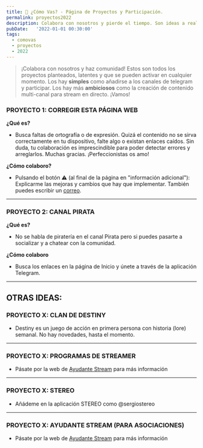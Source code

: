 ```yaml
---
title: 👋 ¿Cómo Vas? - Página de Proyectos y Participación.
permalink: proyectos2022
description: Colabora con nosotros y pierde el tiempo. Son ideas a realizar en el futuro pero que necesitan colaboradores.
pubDate:   '2022-01-01 00:30:00'
tags: 
  - comovas
  - proyectos
  - 2022
---
```


> ¡Colabora con nosotros y haz comunidad! Estos son todos los proyectos planteados, latentes y que se pueden activar en cualquier momento. Los hay **simples** como añadirse a los canales de telegram y participar. Los hay más **ambiciosos** como la creación de contenido multi-canal para stream en directo. ¡Vamos!


### PROYECTO 1: CORREGIR ESTA PÁGINA WEB

<script async src="https://telegram.org/js/telegram-widget.js?15" data-telegram-post="sergiocomovas/10" data-width="100%"></script>

**¿Qué es?** 

*  Busca faltas de ortografía o de expresión. Quizá el contenido no se sirva correctamente en tu dispositivo, falte algo o existan enlaces caídos. Sin duda, tu colaboración es imprescindible para poder detectar errores y arreglarlos. Muchas gracias. ¡Perfeccionistas os amo! 

**¿Cómo colaboro?**

* Pulsando el botón ⚠️ (al final de la página en "información adicional"): Explicarme las mejoras y cambios que hay que implementar. También puedes escribir un <a href="mailto:sergio@comovas.es">correo</a>.

------

### PROYECTO 2: CANAL PIRATA

<script async src="https://telegram.org/js/telegram-widget.js?15" data-telegram-post="sergiocomovas/11" data-width="100%"></script>

**¿Qué es?**

* No se habla de piratería en el canal Pirata pero si puedes pasarte a socializar y a chatear con la comunidad.

**¿Cómo colaboro**

* Busca los enlaces en la página de Inicio y únete a través de la aplicación Telegram.

-------

## OTRAS IDEAS:

### PROYECTO X: CLAN DE DESTINY

<script async src="https://telegram.org/js/telegram-widget.js?15" data-telegram-post="sergiocomovas/15" data-width="100%"></script>

* Destiny es un juego de acción en primera persona con historia (lore) semanal. No hay novedades, hasta el momento.  

------

### PROYECTO X: PROGRAMAS DE STREAMER

<script async src="https://telegram.org/js/telegram-widget.js?15" data-telegram-post="sergiocomovas/12" data-width="100%"></script>

* Pásate por la web de [Ayudante Stream](https://www.ayudantestream.com) para más información

------

### PROYECTO X: STEREO

<script async src="https://telegram.org/js/telegram-widget.js?15" data-telegram-post="sergiocomovas/13" data-width="100%"></script>

* Añádeme en la aplicación STEREO como @sergiostereo 

------

### PROYECTO X: AYUDANTE STREAM (PARA ASOCIACIONES)

<script async src="https://telegram.org/js/telegram-widget.js?15" data-telegram-post="sergiocomovas/14" data-width="100%"></script>

* Pásate por la web de [Ayudante Stream](https://www.ayudantestream.com/#/ejemplos) para más información


